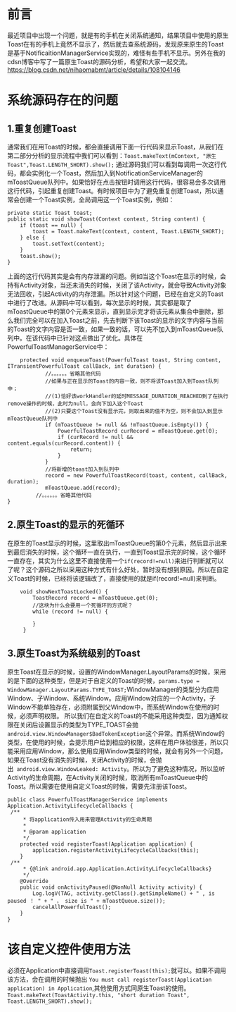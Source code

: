 # 前言
   最近项目中出现一个问题，就是有的手机在关闭系统通知，结果项目中使用的原生Toast在有的手机上竟然不显示了，然后就去查系统源码，发现原来原生的Toast是基于NotificaitionManagerService实现的，难怪有些手机不显示。另外在我的cdsn博客中写了一篇原生Toast的源码分析，希望和大家一起交流。https://blog.csdn.net/nihaomabmt/article/details/108104146
# 系统源码存在的问题
## 1.重复创建Toast
   通常我们在用Toast的时候，都会直接调用下面一行代码来显示Toast，从我们在第二部分分析的显示流程中我们可以看到：`Toast.makeText(mContext, "原生Toast",Toast.LENGTH_SHORT).show();`
通过源码我们可以看到每调用一次这行代码，都会实例化一个Toast，然后加入到NotificationServiceManager的mToastQueue队列中。如果恰好在点击按钮时调用这行代码，很容易会多次调用这行代码，引起重复创建Toast。有时候项目中为了避免重复创建Toast，所以通常会创建一个Toast实例，全局调用这一个Toast实例，例如：
```
private static Toast toast;
public static void showToast(Context context, String content) {
    if (toast == null) {
        toast = Toast.makeText(context, content, Toast.LENGTH_SHORT);
    } else {
        toast.setText(content);
    }
    toast.show();
}
```
上面的这行代码其实是会有内存泄漏的问题。例如当这个Toast在显示的时候，会持有Activity对象，当还未消失的时候，关闭了该Activity，就会导致Activity对象无法回收，引起Activity的内存泄漏。所以针对这个问题，已经在自定义的Toast中进行了改进。从源码中可以看到，每次显示的时候，其实都是取了mToastQueue中的第0个元素来显示，直到显示完才将该元素从集合中删除，那么我们完全可以在加入Toast之前，先去判断下该Toast的显示的文字内容与当前的Toast的文字内容是否一致，如果一致的话，可以先不加入到mToastQueue队列中。在该代码中已针对这点做出了优化。具体在PowerfulToastManagerService中：
```
    protected void enqueueToast(PowerfulToast toast, String content, ITransientPowerfulToast callBack, int duration) {
            //。。。。。。省略其他代码
            //如果与正在显示的Toast的内容一致，则不将该Toast加入到Toast队列中；
            //(1)恰好该workHandler的延时MESSAGE_DURATION_REACHED到了在执行remove操作的时候，此时为null，会向下加入这个Toast
            //(2)只要这个Toast没有显示完，则取出来的值不为空，则不会加入到显示mToastQueue队列中
            if (mToastQueue != null && !mToastQueue.isEmpty()) {
                PowerfulToastRecord curRecord = mToastQueue.get(0);
                if (curRecord != null && content.equals(curRecord.content)) {
                    return;
                }
            }
            //将新增的toast加入到队列中
            record = new PowerfulToastRecord(toast, content, callBack, duration);
            mToastQueue.add(record);
         //。。。。。。省略其他代码
}
```
## 2.原生Toast的显示的死循环
   在原生的Toast显示的时候，这里取出mToastQueue的第0个元素，然后显示出来到最后消失的时候，这个循环一直在执行，一直到Toast显示完的时候，这个循环一直存在，其实为什么这里不直接使用一个`if(record!=null)`来进行判断就可以了呢？这个源码之所以采用这种方式有什么好处，暂时没有想到原因。所以在自定义Toast的时候，已经将该逻辑改了，直接使用的就是if(record!=null)来判断。
```
    void showNextToastLocked() {
        ToastRecord record = mToastQueue.get(0);
        //这块为什么会要用一个死循环的方式呢？
        while (record != null) {
            
        }
     }
```
## 3.原生Toast为系统级别的Toast
  原生Toast在显示的时候，设置的WindowManager.LayoutParams的时候，采用的是下面的这种类型，但是对于自定义的Toast的时候，`params.type = WindowManager.LayoutParams.TYPE_TOAST;`WindowManager的类型分为应用Window、子Window、系统Window。应用Window对应的一个Activity，子Window不能单独存在，必须附属到父Window中，而系统Window在使用的时候，必须声明权限。
  所以我们在自定义的Toast的不能采用这种类型，因为通知权限在关闭后设置显示的类型为TYPE_TOAST会抛`android.view.WindowManager$BadTokenException`这个异常。而系统Window的类型，在使用的时候，会提示用户给到相应的权限，这样在用户体验很差，所以只能采用应用Window，那么使用应用Window类型的时候，就会有另外一个问题，如果在Toast没有消失的时候，关闭Activity的时候，会抛出` android.view.WindowLeaked: Activity`。所以为了避免这种情况，所以监听Activity的生命周期，在Activity关闭的时候，取消所有mToastQueue中的Toast。所以需要在使用自定义Toast的时候，需要先注册该Toast。
```
public class PowerfulToastManagerService implements Application.ActivityLifecycleCallbacks {   
 /**
     * 将application传入用来管理Activity的生命周期
     *
     * @param application
     */
    protected void registerToast(Application application) {
        application.registerActivityLifecycleCallbacks(this);
    }
 /**
     * {@link android.app.Application.ActivityLifecycleCallbacks}
     */
    @Override
    public void onActivityPaused(@NonNull Activity activity) {
        Log.logV(TAG, activity.getClass().getSimpleName() + " , is paused ！ " + " ， size is " + mToastQueue.size());
        cancelAllPowerfulToast();
    }
}
```
# 该自定义控件使用方法
   必须在Application中直接调用`Toast.registerToast(this);`就可以。如果不调用该方法，会在调用的时候抛出 `You must call registerToast(Application application) in Application`,其他使用方式同原生Toast的使用。
   `Toast.makeText(ToastActivity.this, "short duration Toast", Toast.LENGTH_SHORT).show();`

